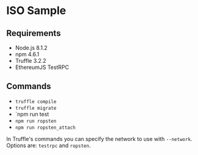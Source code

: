 # ISO Sample

## Requirements

- Node.js 8.1.2
- npm 4.6.1
- Truffle 3.2.2
- EthereumJS TestRPC

## Commands

- `truffle compile`
- `truffle migrate`
- `npm run test
- `npm run ropsten`
- `npm run ropsten_attach`

In Truffle's commands you can specify the network to use with `--network`. Options are: `testrpc` and `ropsten`.